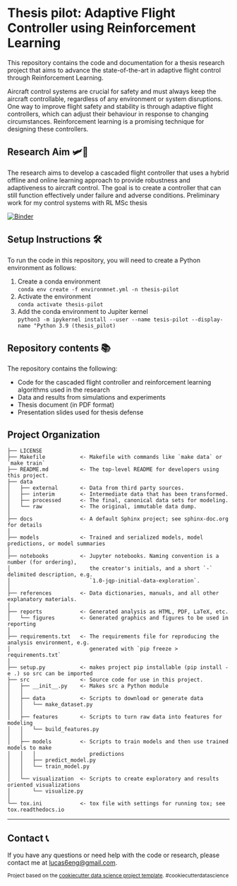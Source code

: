 Thesis pilot: Adaptive Flight Controller using Reinforcement Learning
==============================

This repository contains the code and documentation for a thesis research project that aims to advance the state-of-the-art in adaptive flight control through Reinforcement Learning.

Aircraft control systems are crucial for safety and must always keep the aircraft controllable, regardless of any environment or system disruptions. One way to improve flight safety and stability is through adaptive flight controllers, which can adjust their behaviour in response to changing circumstances. Reinforcement learning is a promising technique for designing these controllers.

## Research Aim 🛩️🤖
The research aims to develop a cascaded flight controller that uses a hybrid offline and online learning approach to provide robustness and adaptiveness to aircraft control. The goal is to create a controller that can still function effectively under failure and adverse conditions.
Preliminary work for my control systems with RL MSc thesis

[![Binder](https://mybinder.org/badge_logo.svg)](https://mybinder.org/v2/gh/iamlucassantos/thesis_pilot/HEAD)


## Setup Instructions 🛠️
To run the code in this repository, you will need to create a Python environment as follows:
1. Create a conda environment \
```conda env create -f environmnet.yml -n thesis-pilot``` 
2. Activate the environment\
```conda activate thesis-pilot```
3. Add the conda environment to Jupiter kernel \
```python3 -m ipykernel install --user --name tesis-pilot --display-name "Python 3.9 (thesis_pilot)```


## Repository contents 📚
The repository contains the following:

- Code for the cascaded flight controller and reinforcement learning algorithms used in the research
- Data and results from simulations and experiments
- Thesis document (in PDF format)
- Presentation slides used for thesis defense

Project Organization
------------

    ├── LICENSE
    ├── Makefile           <- Makefile with commands like `make data` or `make train`
    ├── README.md          <- The top-level README for developers using this project.
    ├── data
    │   ├── external       <- Data from third party sources.
    │   ├── interim        <- Intermediate data that has been transformed.
    │   ├── processed      <- The final, canonical data sets for modeling.
    │   └── raw            <- The original, immutable data dump.
    │
    ├── docs               <- A default Sphinx project; see sphinx-doc.org for details
    │
    ├── models             <- Trained and serialized models, model predictions, or model summaries
    │
    ├── notebooks          <- Jupyter notebooks. Naming convention is a number (for ordering),
    │                         the creator's initials, and a short `-` delimited description, e.g.
    │                         `1.0-jqp-initial-data-exploration`.
    │
    ├── references         <- Data dictionaries, manuals, and all other explanatory materials.
    │
    ├── reports            <- Generated analysis as HTML, PDF, LaTeX, etc.
    │   └── figures        <- Generated graphics and figures to be used in reporting
    │
    ├── requirements.txt   <- The requirements file for reproducing the analysis environment, e.g.
    │                         generated with `pip freeze > requirements.txt`
    │
    ├── setup.py           <- makes project pip installable (pip install -e .) so src can be imported
    ├── src                <- Source code for use in this project.
    │   ├── __init__.py    <- Makes src a Python module
    │   │
    │   ├── data           <- Scripts to download or generate data
    │   │   └── make_dataset.py
    │   │
    │   ├── features       <- Scripts to turn raw data into features for modeling
    │   │   └── build_features.py
    │   │
    │   ├── models         <- Scripts to train models and then use trained models to make
    │   │   │                 predictions
    │   │   ├── predict_model.py
    │   │   └── train_model.py
    │   │
    │   └── visualization  <- Scripts to create exploratory and results oriented visualizations
    │       └── visualize.py
    │
    └── tox.ini            <- tox file with settings for running tox; see tox.readthedocs.io


--------

## Contact 📞 
If you have any questions or need help with the code or research, please contact me at [lucas6eng@gmail.com](mailto:lucas6eng@gmail.com).

<p><small>Project based on the <a target="_blank" href="https://drivendata.github.io/cookiecutter-data-science/">cookiecutter data science project template</a>. #cookiecutterdatascience</small></p>
